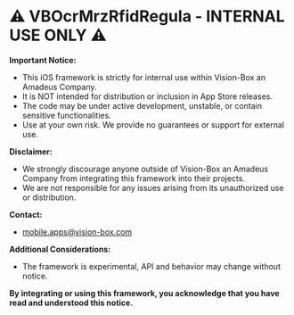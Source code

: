 # ⚠️ VBOcrMrzRfidRegula - INTERNAL USE ONLY ⚠️

**Important Notice:**
 
* This iOS framework is strictly for internal use within Vision-Box an Amadeus Company. 
* It is NOT intended for distribution or inclusion in App Store releases. 
* The code may be under active development, unstable, or contain sensitive functionalities.
* Use at your own risk. We provide no guarantees or support for external use.
 
**Disclaimer:**
 
* We strongly discourage anyone outside of Vision-Box an Amadeus Company  from integrating this framework into their projects. 
* We are not responsible for any issues arising from its unauthorized use or distribution.
 
**Contact:**
 
*  mobile.apps@vision-box.com
 
**Additional Considerations:**
 
* The framework is experimental, API and behavior may change without notice.
 
**By integrating or using this framework, you acknowledge that you have read and understood this notice.**
